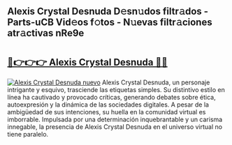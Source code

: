 ## Alexis Crystal Desnuda D𝚎sn𝚞dos filtr𝚊dos - Parts-uCB Vid𝚎os f𝚘tos - N𝚞evas filtr𝚊ciones atr𝚊ctivas nRe9e

# <h2><a href="http://mbati9.tromn.icu/?c=Alexis+Crystal+Desnuda">🔗👉👉👉 Alexis Crystal Desnuda 🔗🔗</a></h2>

[![Alexis Crystal Desnuda nuevo](https://i.imgur.com/pEAQMta.gif)](http://mbati9.tromn.icu/?c=Alexis+Crystal+Desnuda)
Alexis Crystal Desnuda, un personaje intrigante y esquivo, trasciende las etiquetas simples. Su distintivo estilo en línea ha cautivado y provocado críticas, generando debates sobre ética, autoexpresión y la dinámica de las sociedades digitales. A pesar de la ambigüedad de sus intenciones, su huella en la comunidad virtual es imborrable. Impulsada por una determinación inquebrantable y un carisma innegable, la presencia de Alexis Crystal Desnuda en el universo virtual no tiene paralelo.

